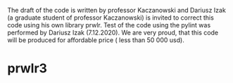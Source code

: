 The draft of the code is written by professor Kaczanowski and Dariusz Izak (a graduate student of professor Kaczanowski) is invited to correct this code using his own library prwlr. Test of the code using the pylint was performed by Dariusz Izak (7.12.2020). We are very proud, that this code will be produced for affordable
price ( less than 50 000 usd).


# prwlr3
